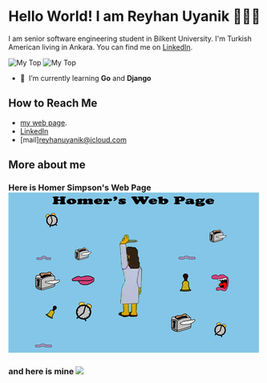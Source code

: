 # Hello World! I am Reyhan Uyanik 👩🏻‍💻
I am senior software engineering student in Bilkent University. I'm Turkish American living in Ankara. You can find me on [LinkedIn](https://www.linkedin.com/in/reyhan-uyanik).

![My Top](https://github-readme-stats.vercel.app/api/top-langs/?username=reyhan-1&layout=compact&langs_count=6&show_icons=true&theme=radical)
![My Top](https://github-readme-stats.vercel.app/api?username=reyhan-1&show_icons=true&theme=radical)


- :seedling: &nbsp;I’m currently learning **Go** and **Django**


## How to Reach Me 
- [my web page](http://reyhan-1.github.io/).
- [LinkedIn](https://www.linkedin.com/in/reyhan-uyanik)
- [mail]reyhanuyanik@icloud.com


## More about me
### Here is Homer Simpson's Web Page <img src="https://raw.githubusercontent.com/reyhan-1/reyhan-1/master/homer.gif" >
### and here is mine <img src="https://raw.githubusercontent.com/reyhan-1/reyhan-1/master/reyhan.gif" >









<!--
**reyhan-1/reyhan-1** is a ✨ _special_ ✨ repository because its `README.md` (this file) appears on your GitHub profile.

Here are some ideas to get you started:

- 🔭 I’m currently working on ...
- 🌱 I’m currently learning ...
- 👯 I’m looking to collaborate on ...
- 🤔 I’m looking for help with ...
- 💬 Ask me about ...
- 📫 How to reach me: ...
- 😄 Pronouns: ...
- ⚡ Fun fact: ...

<a href="https://github.com/reyhan-1/reyhan-1">
  <img src="https://github-readme-stats.vercel.app/api?username=reyhan-1&show_icons=true&line_height=27&count_private=true&title_color=ffffff&text_color=c9cacc&icon_color=2bbc8a&bg_color=1d1f21" alt="Reyhan's GitHub Stats" />
</a>
-->

